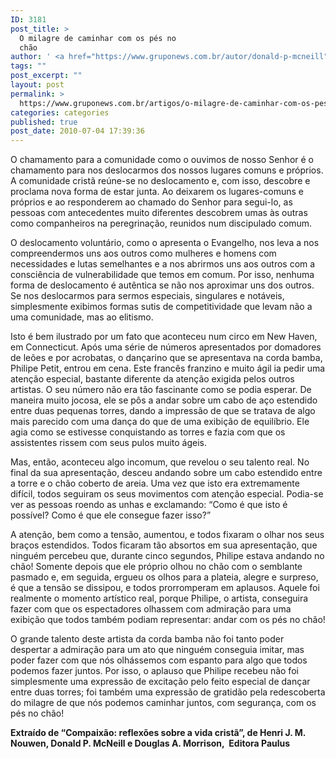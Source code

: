 ```yaml
---
ID: 3181
post_title: >
  O milagre de caminhar com os pés no
  chão
author: ' <a href="https://www.gruponews.com.br/autor/donald-p-mcneill" rel="tag">Donald P. McNeill</a>, <a href="https://www.gruponews.com.br/autor/douglas-a-morrison" rel="tag">Douglas A. Morrison</a>, <a href="https://www.gruponews.com.br/autor/henri-j-m-nouwen" rel="tag">Henri J. M. Nouwen</a>'
tags: ""
post_excerpt: ""
layout: post
permalink: >
  https://www.gruponews.com.br/artigos/o-milagre-de-caminhar-com-os-pes-no-chao
categories: categories
published: true
post_date: 2010-07-04 17:39:36
---
```

O chamamento para a comunidade como o ouvimos de nosso Senhor é o chamamento para nos deslocarmos dos nossos lugares comuns e próprios. A comunidade cristã reúne-se no deslocamento e, com isso, descobre e proclama nova forma de estar junta. Ao deixarem os lugares-comuns e próprios e ao responderem ao chamado do Senhor para segui-lo, as pessoas com antecedentes muito diferentes descobrem umas às outras como companheiros na peregrinação, reunidos num discipulado comum.

O deslocamento voluntário, como o apresenta o Evangelho, nos leva a nos compreendermos uns aos outros como mulheres e homens com necessidades e lutas semelhantes e a nos abrirmos uns aos outros com a consciência de vulnerabilidade que temos em comum. Por isso, nenhuma forma de deslocamento é autêntica se não nos aproximar uns dos outros. Se nos deslocarmos para sermos especiais, singulares e notáveis, simplesmente exibimos formas sutis de competitividade que levam não a uma comunidade, mas ao elitismo.

Isto é bem ilustrado por um fato que aconteceu num circo em New Haven, em Connecticut. Após uma série de números apresentados por domadores de leões e por acrobatas, o dançarino que se apresentava na corda bamba, Philipe Petit, entrou em cena. Este francês franzino e muito ágil ia pedir uma atenção especial, bastante diferente da atenção exigida pelos outros artistas. O seu número não era tão fascinante como se podia esperar. De maneira muito jocosa, ele se pôs a andar sobre um cabo de aço estendido entre duas pequenas torres, dando a impressão de que se tratava de algo mais parecido com uma dança do que de uma exibição de equilíbrio. Ele agia como se estivesse conquistando as torres e fazia com que os assistentes rissem com seus pulos muito ágeis.

Mas, então, aconteceu algo incomum, que revelou o seu talento real. No final da sua apresentação, desceu andando sobre um cabo estendido entre a torre e o chão coberto de areia. Uma vez que isto era extremamente difícil, todos seguiram os seus movimentos com atenção especial. Podia-se ver as pessoas roendo as unhas e exclamando: “Como é que isto é possível? Como é que ele consegue fazer isso?”

A atenção, bem como a tensão, aumentou, e todos fixaram o olhar nos seus braços estendidos. Todos ficaram tão absortos em sua apresentação, que ninguém percebeu que, durante cinco segundos, Philipe estava andando no chão! Somente depois que ele próprio olhou no chão com o semblante pasmado e, em seguida, ergueu os olhos para a plateia, alegre e surpreso, é que a tensão se dissipou, e todos prorromperam em aplausos. Aquele foi realmente o momento artístico real, porque Philipe, o artista, conseguira fazer com que os espectadores olhassem com admiração para uma exibição que todos também podiam representar: andar com os pés no chão!

O grande talento deste artista da corda bamba não foi tanto poder despertar a admiração para um ato que ninguém conseguia imitar, mas poder fazer com que nós olhássemos com espanto para algo que todos podemos fazer juntos. Por isso, o aplauso que Philipe recebeu não foi simplesmente uma expressão de excitação pelo feito especial de dançar entre duas torres; foi também uma expressão de gratidão pela redescoberta do milagre de que nós podemos caminhar juntos, com segurança, com os pés no chão!

<b>Extraído de “Compaixão: reflexões sobre a vida cristã”, de Henri J. M. Nouwen, Donald P. McNeill e Douglas A. Morrison,  Editora Paulus </b>
